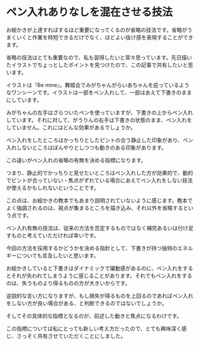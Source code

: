 # ペン入れありなしを混在させる技法

お絵かきが上達すればするほど重要になってくるのが省略の技法です。省略がうまくいくと作業を時短できるだけでなく、ほどよい抜け感を表現することができます。

省略の技法はとても重要なので、私も習得したいと常々思っています。先日描いたイラストでちょっとしたポイントを見つけたので、この記事で共有したいと思います。

イラストは『Be mine』。舞踏会でみがちゃんがらいあちゃんを庇っているようなワンシーンです。イラストは一部をペン入れして、一部はあえて下書きのままにしています。

みがちゃんの左手はざらついたペンを使っていますが、下書きの上からペン入れしています。それに対して、がうりんの右手は下書きの状態のまま、ペン入れをしていません。これにはどんな効果があるでしょうか。

ペン入れをしたところはかっちりとしたピントの合う静止した印象があり、ペン入れしないところはぼんやりとしつつも動きのある印象があります。

この違いがペン入れの省略の有無を決める指標になります。

つまり、静止的でかっちりと見せたいところはペン入れした方が効果的で、動的でピントが合っていない・焦点がずれている場合にあえてペン入れをしない技法が使えるかもしれないということです。

この点は、お絵かきの教本でもあまり説明されていないように感じます。教本でよく強調されるのは、視点が集まるところを描き込み、それ以外を省略するという点です。

ペン入れ有無の技法は、従来の方法を否定するものではなく補完あるいは付け足すものと考えていただければ幸いです。

今回の方法を採用するかどうかを決める指針として、下書きが持つ独特のエネルギーについても言及したいと思います。

お絵かきしていると下書きはダイナミックで躍動感があるのに、ペン入れをするとそれが失われてしまうように感じることがあります。それでもペン入れをするのは、失うものより得るものの方が大きいからです。

逆説的な言い方になりますが、もし損失が得るものを上回るのであればペン入れをしない方が良い場合がある、と判断できるのではないでしょうか。

そしてその具体的な指標となるのが、前述した動きと焦点になるわけです。

この指標については私にとっても新しい考え方だったので、とても興味深く感じ、さっそく共有させていただくことにしました。